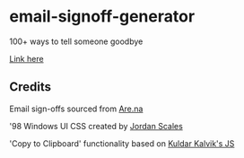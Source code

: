 # email-signoff-generator
100+ ways to tell someone goodbye

[Link here](https://email-signoff-generator.herokuapp.com/index.html)

## Credits
Email sign-offs sourced from [Are.na](https://www.are.na/meg-miller/good-sign-offs)

'98 Windows UI CSS created by [Jordan Scales](https://github.com/jdan/98.css)

'Copy to Clipboard' functionality based on [Kuldar Kalvik's JS](https://github.com/kuldar/kuldar-2020/blob/master/js/site.js)
